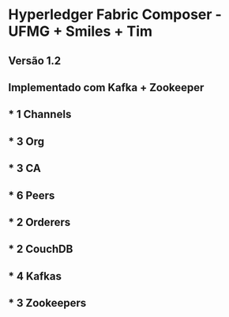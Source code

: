 # Hyperledger Fabric Composer - UFMG + Smiles + Tim

## Versão 1.2

## Implementado com Kafka + Zookeeper

## * 1 Channels 
## * 3 Org 
## * 3 CA 
## * 6 Peers 
## * 2 Orderers
## * 2 CouchDB
## * 4 Kafkas
## * 3 Zookeepers


